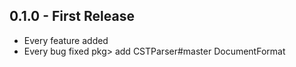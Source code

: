 ## 0.1.0 - First Release
* Every feature added
* Every bug fixed
pkg> add CSTParser#master DocumentFormat
